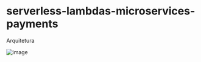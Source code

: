 # serverless-lambdas-microservices-payments

Arquitetura 

![image](https://github.com/arthurmeirelessm/serverless-lambdas-microservices-payments/assets/78212769/d24977e5-776f-470f-849d-d780474a6d28)
